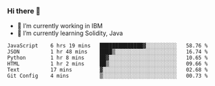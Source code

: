 ### Hi there 👋

<!--
**mathcodeman/mathcodeman** is a ✨ _special_ ✨ repository because its `README.md` (this file) appears on your GitHub profile.

Here are some ideas to get you started:

- 🔭 I’m currently working on ...
- 🌱 I’m currently learning ...
- 👯 I’m looking to collaborate on ...
- 🤔 I’m looking for help with ...
- 💬 Ask me about ...
- 📫 How to reach me: ...
- 😄 Pronouns: ...
- ⚡ Fun fact: ...
-->

- 🔭 I’m currently working in IBM
- 🌱 I’m currently learning Solidity, Java

<!--START_SECTION:waka-->

```text
JavaScript    6 hrs 19 mins   ██████████████▓░░░░░░░░░░   58.76 %
JSON          1 hr 48 mins    ████▒░░░░░░░░░░░░░░░░░░░░   16.74 %
Python        1 hr 8 mins     ██▓░░░░░░░░░░░░░░░░░░░░░░   10.65 %
HTML          1 hr 2 mins     ██▒░░░░░░░░░░░░░░░░░░░░░░   09.66 %
Text          17 mins         ▓░░░░░░░░░░░░░░░░░░░░░░░░   02.68 %
Git Config    4 mins          ▒░░░░░░░░░░░░░░░░░░░░░░░░   00.73 %
```

<!--END_SECTION:waka-->
